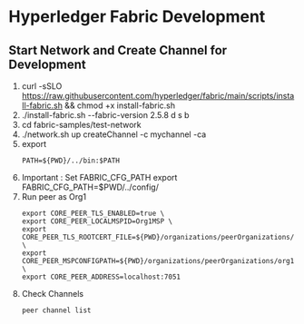 # Hyperledger Fabric Development

## Start Network and Create Channel for Development
1. curl -sSLO https://raw.githubusercontent.com/hyperledger/fabric/main/scripts/install-fabric.sh && chmod +x install-fabric.sh
2. ./install-fabric.sh --fabric-version 2.5.8 d s b
3. cd fabric-samples/test-network
4. ./network.sh up createChannel -c mychannel -ca
5. export 
   ~~~
   PATH=${PWD}/../bin:$PATH
   
6. Important : Set FABRIC_CFG_PATH
    export FABRIC_CFG_PATH=$PWD/../config/
7. Run peer as Org1 
    ~~~ 
    export CORE_PEER_TLS_ENABLED=true \
    export CORE_PEER_LOCALMSPID=Org1MSP \
    export CORE_PEER_TLS_ROOTCERT_FILE=${PWD}/organizations/peerOrganizations/org1.example.com/peers/peer0.org1.example.com/tls/ca.crt \
    export CORE_PEER_MSPCONFIGPATH=${PWD}/organizations/peerOrganizations/org1.example.com/users/Admin@org1.example.com/msp \
    export CORE_PEER_ADDRESS=localhost:7051

8. Check Channels 
    ~~~ 
    peer channel list